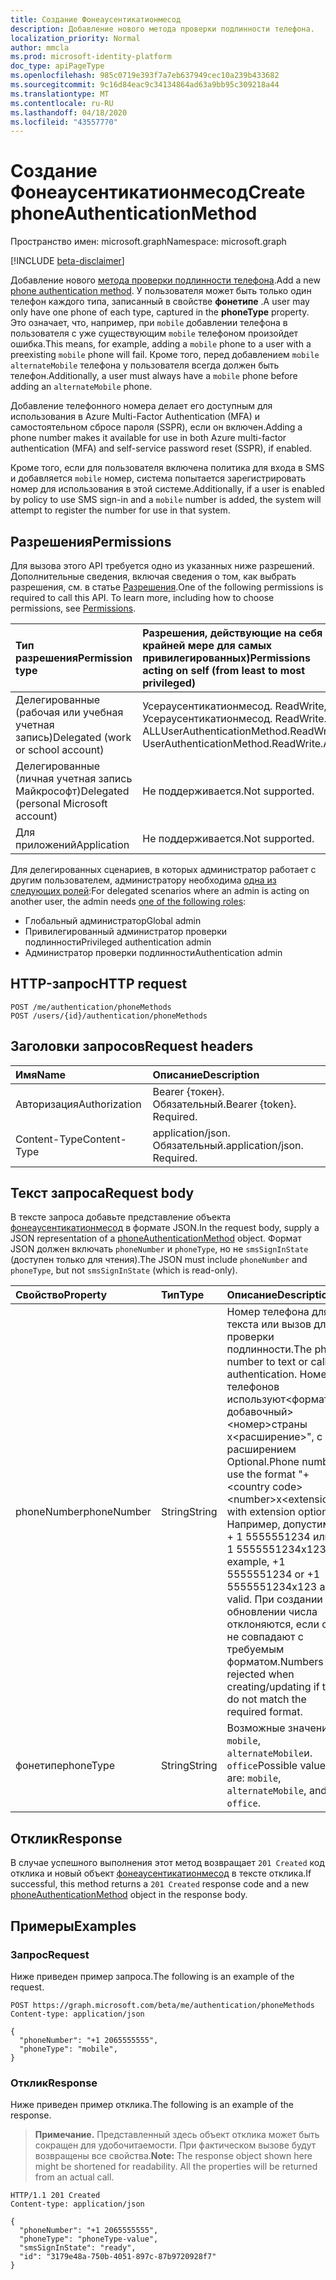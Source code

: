```yaml
---
title: Создание Фонеаусентикатионмесод
description: Добавление нового метода проверки подлинности телефона.
localization_priority: Normal
author: mmcla
ms.prod: microsoft-identity-platform
doc_type: apiPageType
ms.openlocfilehash: 985c0719e393f7a7eb637949cec10a239b433682
ms.sourcegitcommit: 9c16d84eac9c34134864ad63a9bb95c309218a44
ms.translationtype: MT
ms.contentlocale: ru-RU
ms.lasthandoff: 04/18/2020
ms.locfileid: "43557770"
---
```

# <a name="create-phoneauthenticationmethod"></a><span data-ttu-id="229e2-103">Создание Фонеаусентикатионмесод</span><span class="sxs-lookup"><span data-stu-id="229e2-103">Create phoneAuthenticationMethod</span></span>

<span data-ttu-id="229e2-104">Пространство имен: microsoft.graph</span><span class="sxs-lookup"><span data-stu-id="229e2-104">Namespace: microsoft.graph</span></span>

[!INCLUDE [beta-disclaimer](../../includes/beta-disclaimer.md)]

<span data-ttu-id="229e2-105">Добавление нового [метода проверки подлинности телефона](../resources/phoneauthenticationmethod.md).</span><span class="sxs-lookup"><span data-stu-id="229e2-105">Add a new [phone authentication method](../resources/phoneauthenticationmethod.md).</span></span> <span data-ttu-id="229e2-106">У пользователя может быть только один телефон каждого типа, записанный в свойстве **фонетипе** .</span><span class="sxs-lookup"><span data-stu-id="229e2-106">A user may only have one phone of each type, captured in the **phoneType** property.</span></span> <span data-ttu-id="229e2-107">Это означает, что, например, при `mobile` добавлении телефона в пользователя с уже существующим `mobile` телефоном произойдет ошибка.</span><span class="sxs-lookup"><span data-stu-id="229e2-107">This means, for example, adding a `mobile` phone to a user with a preexisting `mobile` phone will fail.</span></span> <span data-ttu-id="229e2-108">Кроме того, перед добавлением `mobile` `alternateMobile` телефона у пользователя всегда должен быть телефон.</span><span class="sxs-lookup"><span data-stu-id="229e2-108">Additionally, a user must always have a `mobile` phone before adding an `alternateMobile` phone.</span></span>

<span data-ttu-id="229e2-109">Добавление телефонного номера делает его доступным для использования в Azure Multi-Factor Authentication (MFA) и самостоятельном сбросе пароля (SSPR), если он включен.</span><span class="sxs-lookup"><span data-stu-id="229e2-109">Adding a phone number makes it available for use in both Azure multi-factor authentication (MFA) and self-service password reset (SSPR), if enabled.</span></span>

<span data-ttu-id="229e2-110">Кроме того, если для пользователя включена политика для входа в SMS и добавляется `mobile` номер, система попытается зарегистрировать номер для использования в этой системе.</span><span class="sxs-lookup"><span data-stu-id="229e2-110">Additionally, if a user is enabled by policy to use SMS sign-in and a `mobile` number is added, the system will attempt to register the number for use in that system.</span></span>

## <a name="permissions"></a><span data-ttu-id="229e2-111">Разрешения</span><span class="sxs-lookup"><span data-stu-id="229e2-111">Permissions</span></span>

<span data-ttu-id="229e2-p102">Для вызова этого API требуется одно из указанных ниже разрешений. Дополнительные сведения, включая сведения о том, как выбрать разрешения, см. в статье [Разрешения](/graph/permissions-reference).</span><span class="sxs-lookup"><span data-stu-id="229e2-p102">One of the following permissions is required to call this API. To learn more, including how to choose permissions, see [Permissions](/graph/permissions-reference).</span></span>

| <span data-ttu-id="229e2-114">Тип разрешения</span><span class="sxs-lookup"><span data-stu-id="229e2-114">Permission type</span></span>                        | <span data-ttu-id="229e2-115">Разрешения, действующие на себя (по крайней мере для самых привилегированных)</span><span class="sxs-lookup"><span data-stu-id="229e2-115">Permissions acting on self (from least to most privileged)</span></span> | <span data-ttu-id="229e2-116">Разрешения, действующие на других (по крайней мере для самых привилегированных)</span><span class="sxs-lookup"><span data-stu-id="229e2-116">Permissions acting on others (from least to most privileged)</span></span>|
|:---------------------------------------|:-------------------------|:-----------------|
| <span data-ttu-id="229e2-117">Делегированные (рабочая или учебная учетная запись)</span><span class="sxs-lookup"><span data-stu-id="229e2-117">Delegated (work or school account)</span></span>     | <span data-ttu-id="229e2-118">Усераусентикатионмесод. ReadWrite, Усераусентикатионмесод. ReadWrite. ALL</span><span class="sxs-lookup"><span data-stu-id="229e2-118">UserAuthenticationMethod.ReadWrite, UserAuthenticationMethod.ReadWrite.All</span></span> | <span data-ttu-id="229e2-119">Усераусентикатионмесод. ReadWrite. ALL</span><span class="sxs-lookup"><span data-stu-id="229e2-119">UserAuthenticationMethod.ReadWrite.All</span></span> |
| <span data-ttu-id="229e2-120">Делегированные (личная учетная запись Майкрософт)</span><span class="sxs-lookup"><span data-stu-id="229e2-120">Delegated (personal Microsoft account)</span></span> | <span data-ttu-id="229e2-121">Не поддерживается.</span><span class="sxs-lookup"><span data-stu-id="229e2-121">Not supported.</span></span> | <span data-ttu-id="229e2-122">Не поддерживается.</span><span class="sxs-lookup"><span data-stu-id="229e2-122">Not supported.</span></span> |
| <span data-ttu-id="229e2-123">Для приложений</span><span class="sxs-lookup"><span data-stu-id="229e2-123">Application</span></span>                            | <span data-ttu-id="229e2-124">Не поддерживается.</span><span class="sxs-lookup"><span data-stu-id="229e2-124">Not supported.</span></span> | <span data-ttu-id="229e2-125">Не поддерживается.</span><span class="sxs-lookup"><span data-stu-id="229e2-125">Not supported.</span></span> |

<span data-ttu-id="229e2-126">Для делегированных сценариев, в которых администратор работает с другим пользователем, администратору необходима [одна из следующих ролей](https://docs.microsoft.com/azure/active-directory/users-groups-roles/directory-assign-admin-roles#available-roles):</span><span class="sxs-lookup"><span data-stu-id="229e2-126">For delegated scenarios where an admin is acting on another user, the admin needs [one of the following roles](https://docs.microsoft.com/azure/active-directory/users-groups-roles/directory-assign-admin-roles#available-roles):</span></span>

* <span data-ttu-id="229e2-127">Глобальный администратор</span><span class="sxs-lookup"><span data-stu-id="229e2-127">Global admin</span></span>
* <span data-ttu-id="229e2-128">Привилегированный администратор проверки подлинности</span><span class="sxs-lookup"><span data-stu-id="229e2-128">Privileged authentication admin</span></span>
* <span data-ttu-id="229e2-129">Администратор проверки подлинности</span><span class="sxs-lookup"><span data-stu-id="229e2-129">Authentication admin</span></span>

## <a name="http-request"></a><span data-ttu-id="229e2-130">HTTP-запрос</span><span class="sxs-lookup"><span data-stu-id="229e2-130">HTTP request</span></span>

<!-- { "blockType": "ignored" } -->

```http
POST /me/authentication/phoneMethods
POST /users/{id}/authentication/phoneMethods
```

## <a name="request-headers"></a><span data-ttu-id="229e2-131">Заголовки запросов</span><span class="sxs-lookup"><span data-stu-id="229e2-131">Request headers</span></span>

| <span data-ttu-id="229e2-132">Имя</span><span class="sxs-lookup"><span data-stu-id="229e2-132">Name</span></span>          | <span data-ttu-id="229e2-133">Описание</span><span class="sxs-lookup"><span data-stu-id="229e2-133">Description</span></span>   |
|:--------------|:--------------|
| <span data-ttu-id="229e2-134">Авторизация</span><span class="sxs-lookup"><span data-stu-id="229e2-134">Authorization</span></span> | <span data-ttu-id="229e2-p103">Bearer {токен}. Обязательный.</span><span class="sxs-lookup"><span data-stu-id="229e2-p103">Bearer {token}. Required.</span></span> |
| <span data-ttu-id="229e2-137">Content-Type</span><span class="sxs-lookup"><span data-stu-id="229e2-137">Content-Type</span></span>  | <span data-ttu-id="229e2-p104">application/json. Обязательный.</span><span class="sxs-lookup"><span data-stu-id="229e2-p104">application/json. Required.</span></span> |

## <a name="request-body"></a><span data-ttu-id="229e2-140">Текст запроса</span><span class="sxs-lookup"><span data-stu-id="229e2-140">Request body</span></span>

<span data-ttu-id="229e2-141">В тексте запроса добавьте представление объекта [фонеаусентикатионмесод](../resources/phoneauthenticationmethod.md) в формате JSON.</span><span class="sxs-lookup"><span data-stu-id="229e2-141">In the request body, supply a JSON representation of a [phoneAuthenticationMethod](../resources/phoneauthenticationmethod.md) object.</span></span> <span data-ttu-id="229e2-142">Формат JSON должен включать `phoneNumber` и `phoneType`, но не `smsSignInState` (доступен только для чтения).</span><span class="sxs-lookup"><span data-stu-id="229e2-142">The JSON must include `phoneNumber` and `phoneType`, but not `smsSignInState` (which is read-only).</span></span>

| <span data-ttu-id="229e2-143">Свойство</span><span class="sxs-lookup"><span data-stu-id="229e2-143">Property</span></span>     | <span data-ttu-id="229e2-144">Тип</span><span class="sxs-lookup"><span data-stu-id="229e2-144">Type</span></span>        | <span data-ttu-id="229e2-145">Описание</span><span class="sxs-lookup"><span data-stu-id="229e2-145">Description</span></span> |
|:-------------|:------------|:------------|
|<span data-ttu-id="229e2-146">phoneNumber</span><span class="sxs-lookup"><span data-stu-id="229e2-146">phoneNumber</span></span>|<span data-ttu-id="229e2-147">String</span><span class="sxs-lookup"><span data-stu-id="229e2-147">String</span></span>|<span data-ttu-id="229e2-148">Номер телефона для текста или вызов для проверки подлинности.</span><span class="sxs-lookup"><span data-stu-id="229e2-148">The phone number to text or call for authentication.</span></span> <span data-ttu-id="229e2-149">Номера телефонов используют\<формат "+ добавочный\> \<номер\>страны x\<расширение\>", с расширением Optional.</span><span class="sxs-lookup"><span data-stu-id="229e2-149">Phone numbers use the format "+\<country code\> \<number\>x\<extension\>", with extension optional.</span></span> <span data-ttu-id="229e2-150">Например, допустимые + 1 5555551234 или + 1 5555551234x123.</span><span class="sxs-lookup"><span data-stu-id="229e2-150">For example, +1 5555551234 or +1 5555551234x123 are valid.</span></span> <span data-ttu-id="229e2-151">При создании или обновлении числа отклоняются, если они не совпадают с требуемым форматом.</span><span class="sxs-lookup"><span data-stu-id="229e2-151">Numbers are rejected when creating/updating if they do not match the required format.</span></span>|
|<span data-ttu-id="229e2-152">фонетипе</span><span class="sxs-lookup"><span data-stu-id="229e2-152">phoneType</span></span>|<span data-ttu-id="229e2-153">String</span><span class="sxs-lookup"><span data-stu-id="229e2-153">String</span></span>|<span data-ttu-id="229e2-154">Возможные значения: `mobile`, `alternateMobile`и. `office`</span><span class="sxs-lookup"><span data-stu-id="229e2-154">Possible values are: `mobile`, `alternateMobile`, and `office`.</span></span>|

## <a name="response"></a><span data-ttu-id="229e2-155">Отклик</span><span class="sxs-lookup"><span data-stu-id="229e2-155">Response</span></span>

<span data-ttu-id="229e2-156">В случае успешного выполнения этот метод возвращает `201 Created` код отклика и новый объект [фонеаусентикатионмесод](../resources/phoneauthenticationmethod.md) в тексте отклика.</span><span class="sxs-lookup"><span data-stu-id="229e2-156">If successful, this method returns a `201 Created` response code and a new [phoneAuthenticationMethod](../resources/phoneauthenticationmethod.md) object in the response body.</span></span>

## <a name="examples"></a><span data-ttu-id="229e2-157">Примеры</span><span class="sxs-lookup"><span data-stu-id="229e2-157">Examples</span></span>

### <a name="request"></a><span data-ttu-id="229e2-158">Запрос</span><span class="sxs-lookup"><span data-stu-id="229e2-158">Request</span></span>

<span data-ttu-id="229e2-159">Ниже приведен пример запроса.</span><span class="sxs-lookup"><span data-stu-id="229e2-159">The following is an example of the request.</span></span>
<!-- {
  "blockType": "request",
  "name": "create_phoneauthenticationmethod_from_authentication"
}-->

```http
POST https://graph.microsoft.com/beta/me/authentication/phoneMethods
Content-type: application/json

{
  "phoneNumber": "+1 2065555555",
  "phoneType": "mobile",
}
```

### <a name="response"></a><span data-ttu-id="229e2-160">Отклик</span><span class="sxs-lookup"><span data-stu-id="229e2-160">Response</span></span>

<span data-ttu-id="229e2-161">Ниже приведен пример отклика.</span><span class="sxs-lookup"><span data-stu-id="229e2-161">The following is an example of the response.</span></span>

> <span data-ttu-id="229e2-p107">**Примечание.** Представленный здесь объект отклика может быть сокращен для удобочитаемости. При фактическом вызове будут возвращены все свойства.</span><span class="sxs-lookup"><span data-stu-id="229e2-p107">**Note:** The response object shown here might be shortened for readability. All the properties will be returned from an actual call.</span></span>

<!-- {
  "blockType": "response",
  "truncated": true,
  "@odata.type": "microsoft.graph.phoneAuthenticationMethod"
} -->

```http
HTTP/1.1 201 Created
Content-type: application/json

{
  "phoneNumber": "+1 2065555555",
  "phoneType": "phoneType-value",
  "smsSignInState": "ready",
  "id": "3179e48a-750b-4051-897c-87b9720928f7"
}
```

<!-- uuid: 16cd6b66-4b1a-43a1-adaf-3a886856ed98
2019-02-04 14:57:30 UTC -->
<!-- {
  "type": "#page.annotation",
  "description": "Create phoneAuthenticationMethod",
  "keywords": "",
  "section": "documentation",
  "tocPath": ""
}-->
